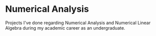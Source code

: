 # Numerical Analysis
Projects I've done regarding Numerical Analysis and Numerical Linear Algebra during my academic career as an undergraduate.
